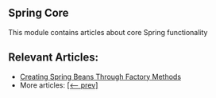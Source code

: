 ## Spring Core

This module contains articles about core Spring functionality

## Relevant Articles:

- [Creating Spring Beans Through Factory Methods](https://www.baeldung.com/spring-beans-factory-methods)
- More articles: [[<-- prev]](/spring-core-3)
